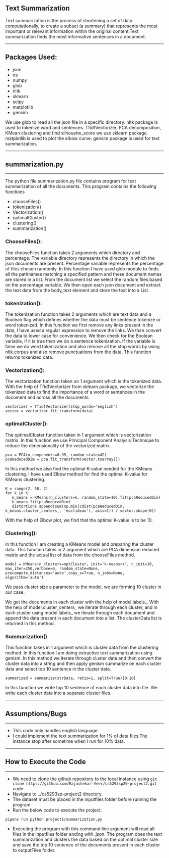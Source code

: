 ## Text Summarization

Text summarization is the process of shortening a set of data computationally, to create a subset (a summary) that represents the most important or relevant information within the original content.Text summarization finds the most informative sentences in a document.

------
Packages Used:
----
- json
- os
- numpy
- glob
- nltk
- sklearn
- scipy
- matplotlib
- gensim

We use glob to read all the json file in a specific directory.
nltk package is used to tokenize word and sentences.
TfidfVectorizer, PCA decomposition, KMean clustering and find silhouette_score we use sklearn package.
matplotlib is used to plot the elbow curve.
gensim package is used for text summarization.

------
## summarization.py
----
The python file summarization.py file contains program for text summarization of all the documents. This program contains the following functions 
- chooseFiles()
- tokenization()
- Vectorization()
- optimalCluster()
- clustering()
- summarization()


### ChooseFiles():
The chooseFiles function takes 2 arguments which directory and percentage. The variable directory represents the directory in which the json documents are present. Percentage variable represents the percentage of files chosen randomly. In this function I have used glob module to finds all the pathnames matching a specified pattern and these document names are stored in a list. From the document list we select the random files based on the percentage variable. We then open each json document and extract the text data from the body_text element and store the text into a List.

### tokenization():
The tokenization function takes 2 arguments which are text data and a Boolean flag which defines whether the data must be sentence tokenize or word tokenized.
In this function we first remove any links present in the data, I have used a regular expression to remove the links. We than convert the data to lower case for convenience.
We then check for the Boolean variable, if it is true then we do a sentence tokenization.
If the variable is false we do word tokenization and also remove all the stop words by using nltk.corpus and also remove punctuations from the data.
This function returns tokenized data.

### Vectorization():
The vectorization function taken on 1 argument which is the tokenized data.
With the help of TfidfVectorizer from sklearn package, we vectorize the tokenized data to find the importance of a word or sentences in the document and across all the documents.
```
vectorizer = TfidfVectorizer(stop_words='english')
vector = vectorizer.fit_transform(data)
```
### optimalCluster():
The optimalCluster function taken in 1 argument which is vectorization matrix.
In this function we use Principal Component Analysis Technique to reduce the dimensionality of the vectorized matrix.
```
pca = PCA(n_components=0.95, random_state=42)
pcaReducedDim = pca.fit_transform(vector.toarray())
```
In this method we also find the optimal K-value needed for the KMeans clustering.
I have used Elbow method for find the optimal K-value for KMeans clustering.
```
K = range(2, 50, 2)
for k in K:
   k_means = KMeans(n_clusters=k, random_state=10).fit(pcaReducedDim)
   k_means.fit(pcaReducedDim)
   distortions.append(sum(np.min(cdist(pcaReducedDim, k_means.cluster_centers_, 'euclidean'), axis=1)) / vector.shape[0])
```
With the help of Elbow plot, we find that the optimal K-value is to be 10.

### Clustering():

In this function I am creating a KMeans model and preparing the cluster data.
This function takes in 2 argument which are PCA dimension reduced matrix and the actual list of data from the chooseFiles method.
```
model = KMeans(n_clusters=optCluster, init='k-means++', n_init=10, max_iter=250,verbose=0, random_state=None, precompute_distances='auto',copy_x=True, n_jobs=None, algorithm='auto')
```
We pass cluster size a parameter to the model, we are forming 10 cluster in our case.

We get the documents in each cluster with the help of model.labels_.
With the help of model.cluster_centers_ we iterate through each cluster, and in each cluster using model.labels_ we iterate through each document and append the data present in each document into a list.
The clusterData list is returned in this method.

### Summarization()
This function takes in 1 argument which is cluster data from the clustering method.
In this function I am doing extractive text summarization using genism.
In this method we iterate through cluster data and then convert the cluster data into a string and then apply genism summarize on each cluster data and select top 10 sentence in the cluster data.
```
summarized = summarize(strData, ratio=1, split=True)[0:10]
```
In this function we write top 10 sentence of each cluster data into file.
We write each cluster data into a separate cluster files.

 ------
## Assumptions/Bugs
----
- This code only handles english language.
- I could implement the text summarization for 1% of data files.The instance stop after sometime when I run for 10% data.

 ------
## How to Execute the Code
----
- We need to clone the github repository to the local instance using ``` git clone https://github.com/Rajashekar-Veer/cs5293sp20-project2.git ``` code.
- Navigate to ../cs5293sp-project2 directory.
- The dataset must be placed in the inputfiles folder before running the program.
- Run the below code to execute the project.
```
pipenv run python project1/summarization.py
```
- Executing the program with this command line argument will read all files in the inputfiles folder ending with .json. The program does the text summarization and clusters the data based on the optimal cluster size and save the top 10 sentence of the documents present in each cluster to outputFiles folder.



